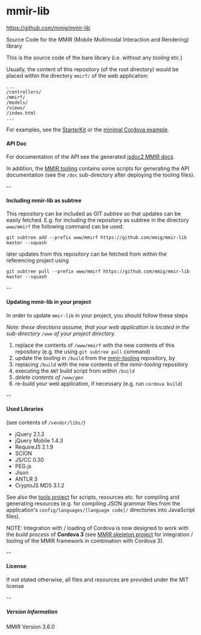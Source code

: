 mmir-lib
========

https://github.com/mmig/mmir-lib


Source Code for the MMIR (Mobile Multimodal Interaction and Rendering) library 

This is the source code of the bare library (i.e. without any _tooling_ etc.)

Usually, the content of this repository (of the root directory)
would be placed within the directory ```mmirf/``` of the web application:

    ...
    /controllers/
    /mmirf/
    /models/
    /views/
    /index.html
    ...

For examples, see the [StarterKit][1] or the [minimal Cordova example][2].

#### API Doc

For documentation of the API see the generated [jsdoc2 MMIR docs][4].

In addition, the [MMIR tooling][3] contains some scripts for generating the
API documentation (see the `/doc` sub-directory after deploying the tooling files).

--
#### Including mmir-lib as subtree

This repository can be included as GIT _subtree_ so that updates can be easily fetched.
E.g. for including the repository as subtree in the directory ```www/mmirf``` the 
following command can be used:

    git subtree add --prefix www/mmirf https://github.com/mmig/mmir-lib master --squash

later updates from this repository can be fetched from within the referencing project using

    git subtree pull --prefix www/mmirf https://github.com/mmig/mmir-lib master --squash

--
#### Updating mmir-lib in your project

In order to update `mmir-lib` in your project, you should follow these steps

_Note: these directions assume, that your web application is located in the
       sub-directory `/www` of your project directory._  

 1. replace the contents of `/www/mmirf` with the new contents of this repository 
    (e.g. the using `git subtree pull` command)
 1. update the _tooling_ in `/build` from the [mmir-tooling][3] repository, by
   1. replacing `/build` with the new contents of the _mmir-tooling_ repository
   1. executing the `ANT` build script from within `/build`
 1. _delete contents of `/www/gen`_
 1. re-build your web application, if necessary (e.g. run `cordova build`)

--
#### Used Libraries

(see contents of ```/vendor/libs/```)

 * jQuery 2.1.3
 * jQuery Mobile 1.4.3
 * RequireJS 2.1.9
 * SCION
 * JS/CC 0.30
 * PEG.js
 * Jison
 * ANTLR 3
 * CryptoJS MD5 3.1.2



See also the [tools project][3] for scripts, resources etc. for compiling and generating resources
(e.g. for compiling JSON grammar files from the application's `config/languages/[language code]/`
directories into JavaScript files).

NOTE: Integration with / loading of Cordova is now designed to work with the _build process_
      of **Cordova 3** (see [MMIR skeleton project][2] for integration / tooling of the MMIR framework
      in combination with Cordova 3).

--
#### License

If not stated otherwise, all files and resources are provided under the MIT license


--
##### Version Information

 MMIR Version 3.6.0


[1]: https://github.com/mmig/mmir-starter-kit
[2]: https://github.com/mmig/mmir-cordova
[3]: https://github.com/mmig/mmir-tooling
[4]: https://mmig.github.io/mmir/api/
